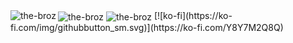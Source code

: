 <img align="center" src="https://github-readme-stats.vercel.app/api?username=the-broz" alt="the-broz" />
<img align="center" src="https://github-readme-streak-stats.herokuapp.com/?user=the-broz&theme=dark" alt="the-broz" />
<img align="left" src="https://github-readme-stats.vercel.app/api/top-langs?username=the-broz&show_icons=true&theme=dark&locale=en&layout=compact" alt="the-broz" />
[![ko-fi](https://ko-fi.com/img/githubbutton_sm.svg)](https://ko-fi.com/Y8Y7M2Q8Q)
